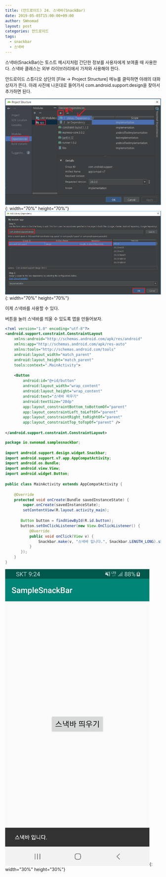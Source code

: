 ```yaml
---
title: (안드로이드) 24. 스낵바(SnackBar)
date: 2019-05-05T15:00:00+09:00
author: SWnomad
layout: post
categories: 안드로이드
tags:
  - snackbar
  - 스낵바
---
```


스낵바(SnackBar)는 토스트 메시지처럼 간단한 정보를 사용자에게 보여줄 때 사용한다. 스낵바 클래스는 외부 라이브러리에서 가져와 사용해야 한다.

안드로이드 스튜디오 상단의 [File -> Project Structure] 메뉴를 클릭하면 아래의 대화상자가 뜬다. 아래 사진에 나온대로 들어가서 com.android.support:design을 찾아서 추가하면 된다.

![1](/images/android/24/1.png){: width="70%" height="70%"}
![2](/images/android/24/2.png){: width="70%" height="70%"}

이제 스낵바를 사용할 수 있다.

버튼을 눌러 스낵바를 띄울 수 있도록 앱을 만들어보자.

~~~ xml
<?xml version="1.0" encoding="utf-8"?>
<android.support.constraint.ConstraintLayout
    xmlns:android="http://schemas.android.com/apk/res/android"
    xmlns:app="http://schemas.android.com/apk/res-auto"
    xmlns:tools="http://schemas.android.com/tools"
    android:layout_width="match_parent"
    android:layout_height="match_parent"
    tools:context=".MainActivity">

    <Button
        android:id="@+id/button"
        android:layout_width="wrap_content"
        android:layout_height="wrap_content"
        android:text="스낵바 띄우기"
        android:textSize="20dp"
        app:layout_constraintBottom_toBottomOf="parent"
        app:layout_constraintLeft_toLeftOf="parent"
        app:layout_constraintRight_toRightOf="parent"
        app:layout_constraintTop_toTopOf="parent" />

</android.support.constraint.ConstraintLayout>
~~~

~~~ java
package io.swnomad.samplesnackbar;

import android.support.design.widget.Snackbar;
import android.support.v7.app.AppCompatActivity;
import android.os.Bundle;
import android.view.View;
import android.widget.Button;

public class MainActivity extends AppCompatActivity {

    @Override
    protected void onCreate(Bundle savedInstanceState) {
        super.onCreate(savedInstanceState);
        setContentView(R.layout.activity_main);

       Button button = findViewById(R.id.button);
       button.setOnClickListener(new View.OnClickListener() {
           @Override
           public void onClick(View v) {
               Snackbar.make(v, "스낵바 입니다.", Snackbar.LENGTH_LONG).show();
           }
       });
    }
}
~~~

![3](/images/android/24/3.jpg){: width="30%" height="30%"}